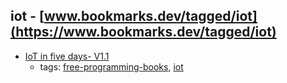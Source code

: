 iot - [www.bookmarks.dev/tagged/iot](https://www.bookmarks.dev/tagged/iot)
---
* [IoT in five days- V1.1](https://github.com/marcozennaro/IPv6-WSN-book/tree/master/Releases)
    * tags: [free-programming-books](../tagged/free-programming-books.md), [iot](../tagged/iot.md)
